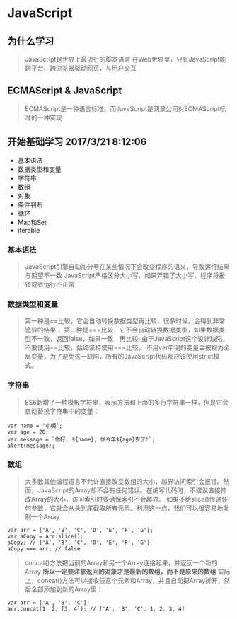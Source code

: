 ﻿# JavaScript

## 为什么学习

> JavaScript是世界上最流行的脚本语言
> 在Web世界里，只有JavaScript能跨平台、跨浏览器驱动网页，与用户交互

## ECMAScript & JavaScript

> ECMAScript是一种语言标准，而JavaScript是网景公司对ECMAScript标准的一种实现

## 开始基础学习 2017/3/21 8:12:06 

- 基本语法
- 数据类型和变量
- 字符串
- 数组
- 对象
- 条件判断
- 循环
- Map和Set
- iterable

### 基本语法

> JavaScript引擎自动加分号在某些情况下会改变程序的语义，导致运行结果与期望不一致
> JavaScript严格区分大小写，如果弄错了大小写，程序将报错或者运行不正常

### 数据类型和变量

> 第一种是==比较，它会自动转换数据类型再比较，很多时候，会得到非常诡异的结果；
第二种是===比较，它不会自动转换数据类型，如果数据类型不一致，返回false，如果一致，再比较;
> 由于JavaScript这个设计缺陷，不要使用==比较，始终坚持使用===比较。
> 不用var申明的变量会被视为全局变量，为了避免这一缺陷，所有的JavaScript代码都应该使用strict模式。

### 字符串

> ES6新增了一种模板字符串，表示方法和上面的多行字符串一样，但是它会自动替换字符串中的变量：

    var name = '小明';
    var age = 20;
    var message = `你好, ${name}, 你今年${age}岁了!`;
    alert(message);
    
### 数组

> 大多数其他编程语言不允许直接改变数组的大小，越界访问索引会报错。然而，JavaScript的Array却不会有任何错误。在编写代码时，不建议直接修改Array的大小，访问索引时要确保索引不会越界。
> 如果不给slice()传递任何参数，它就会从头到尾截取所有元素。利用这一点，我们可以很容易地复制一个Array

    var arr = ['A', 'B', 'C', 'D', 'E', 'F', 'G'];
    var aCopy = arr.slice();
    aCopy; // ['A', 'B', 'C', 'D', 'E', 'F', 'G']
    aCopy === arr; // false
    
> concat()方法把当前的Array和另一个Array连接起来，并返回一个新的Array
> **所以一定要注意返回的对象才是最新的数组，而不是原来的数组**
> 实际上，concat()方法可以接收任意个元素和Array，并且自动把Array拆开，然后全部添加到新的Array里：

    var arr = ['A', 'B', 'C'];
    arr.concat(1, 2, [3, 4]); // ['A', 'B', 'C', 1, 2, 3, 4]